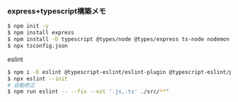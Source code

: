 ### express+typescript構築メモ
```bash
$ npm init -y
$ npm install express
$ npm install -D typescript @types/node @types/express ts-node nodemon rimraf
$ npx tsconfig.json
```

eslint
```bash
$ npm i -D eslint @typescript-eslint/eslint-plugin @typescript-eslint/parser
$ npx eslint --init
# 自動修正
$ npm run eslint -- --fix --ext '.js,.ts' ./src/**"
```